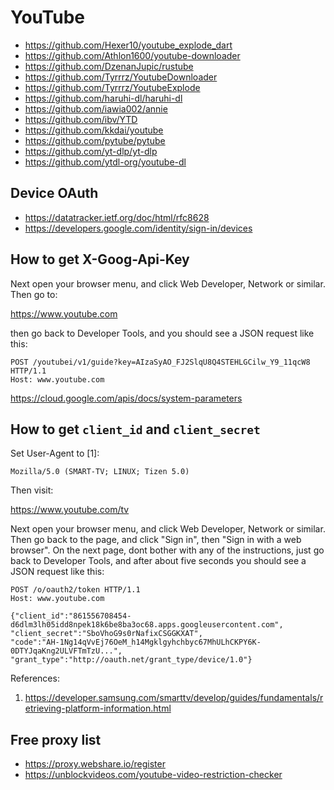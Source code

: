 # YouTube

- <https://github.com/Hexer10/youtube_explode_dart>
- https://github.com/Athlon1600/youtube-downloader
- https://github.com/DzenanJupic/rustube
- https://github.com/Tyrrrz/YoutubeDownloader
- https://github.com/Tyrrrz/YoutubeExplode
- https://github.com/haruhi-dl/haruhi-dl
- https://github.com/iawia002/annie
- https://github.com/ibv/YTD
- https://github.com/kkdai/youtube
- https://github.com/pytube/pytube
- https://github.com/yt-dlp/yt-dlp
- https://github.com/ytdl-org/youtube-dl

## Device OAuth

- https://datatracker.ietf.org/doc/html/rfc8628
- https://developers.google.com/identity/sign-in/devices

## How to get X-Goog-Api-Key

Next open your browser menu, and click Web Developer, Network or similar. Then
go to:

https://www.youtube.com

then go back to Developer Tools, and you should see a JSON request like this:

~~~
POST /youtubei/v1/guide?key=AIzaSyAO_FJ2SlqU8Q4STEHLGCilw_Y9_11qcW8 HTTP/1.1
Host: www.youtube.com
~~~

https://cloud.google.com/apis/docs/system-parameters

## How to get `client_id` and `client_secret`

Set User-Agent to [1]:

~~~
Mozilla/5.0 (SMART-TV; LINUX; Tizen 5.0)
~~~

Then visit:

https://www.youtube.com/tv

Next open your browser menu, and click Web Developer, Network or similar. Then
go back to the page, and click "Sign in", then "Sign in with a web browser". On
the next page, dont bother with any of the instructions, just go back to
Developer Tools, and after about five seconds you should see a JSON request like
this:

~~~
POST /o/oauth2/token HTTP/1.1
Host: www.youtube.com

{"client_id":"861556708454-d6dlm3lh05idd8npek18k6be8ba3oc68.apps.googleusercontent.com",
"client_secret":"SboVhoG9s0rNafixCSGGKXAT",
"code":"AH-1Ng14qVvEj76OeM_h14Mgklgyhchbyc67MhULhCKPY6K-0DTYJqaKng2ULVFTmTzU...",
"grant_type":"http://oauth.net/grant_type/device/1.0"}
~~~

References:

1. https://developer.samsung.com/smarttv/develop/guides/fundamentals/retrieving-platform-information.html

## Free proxy list

- https://proxy.webshare.io/register
- https://unblockvideos.com/youtube-video-restriction-checker
